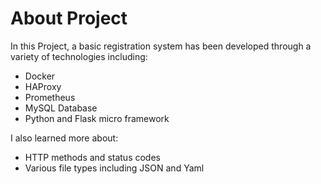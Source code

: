 # About Project


In this Project, a basic registration system has been developed through a variety of technologies including:

- Docker
- HAProxy
- Prometheus 
- MySQL Database
- Python and Flask micro framework


I also learned more about:
- HTTP methods and status codes
- Various file types including JSON and Yaml
